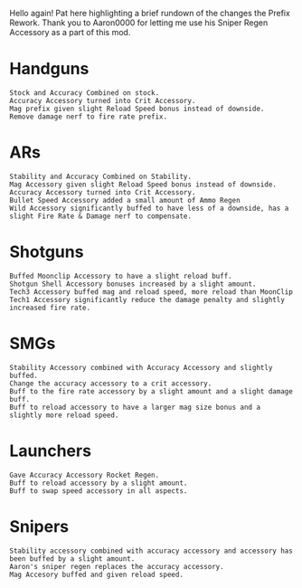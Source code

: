  Hello again! Pat here highlighting a brief rundown of the changes the Prefix Rework. Thank you to Aaron0000 for letting me use his Sniper Regen Accessory as a part of this mod.
 
 
 # Handguns

    Stock and Accuracy Combined on stock.
    Accuracy Accessory turned into Crit Accessory.
    Mag prefix given slight Reload Speed bonus instead of downside.
    Remove damage nerf to fire rate prefix.

   # ARs

    Stability and Accuracy Combined on Stability.
    Mag Accessory given slight Reload Speed bonus instead of downside.
    Accuracy Accessory turned into Crit Accessory.
    Bullet Speed Accessory added a small amount of Ammo Regen
    Wild Accessory significantly buffed to have less of a downside, has a slight Fire Rate & Damage nerf to compensate.

  # Shotguns

    Buffed Moonclip Accessory to have a slight reload buff.
    Shotgun Shell Accessory bonuses increased by a slight amount.
    Tech3 Accessory buffed mag and reload speed, more reload than MoonClip
    Tech1 Accessory significantly reduce the damage penalty and slightly increased fire rate.
    
  # SMGs

    Stability Accessory combined with Accuracy Accessory and slightly buffed.
    Change the accuracy accessory to a crit accessory.
    Buff to the fire rate accessory by a slight amount and a slight damage buff.
    Buff to reload accessory to have a larger mag size bonus and a slightly more reload speed.

  # Launchers

    Gave Accuracy Accessory Rocket Regen.
    Buff to reload accessory by a slight amount.
    Buff to swap speed accessory in all aspects.
    
  # Snipers

    Stability accessory combined with accuracy accessory and accessory has been buffed by a slight amount.
    Aaron's sniper regen replaces the accuracy accessory.
    Mag Accesory buffed and given reload speed.
